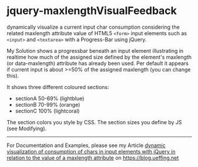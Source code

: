 # jquery-maxlengthVisualFeedback

dynamically visualize a current input char consumption considering the related maxlength attribute value of HTML5 `<form>` input elements such as `<input>` and `<textarea>` with a Progress-Bar using jQuery.

My Solution shows a progressbar beneath an input element illustrating in realtime how much of the assigned size defined by the element's maxlength (or data-maxlength) attribute has already been used. Per default it appears if current input is about >=50% of the assigned maxlength (you can change this).

It shows three different coloured sections:

- sectionA 50-69% (lightblue)
- sectionB 70-99% (orange)
- sectionC 100% (lightcoral)

The section colors you style by CSS. The section sizes you define by JS (see Modifying).

---

For Documentation and Examples, please see my Article [dynamic visualization of consumption of chars in input elements with jQuery in relation to the value of a maxlength attribute](https://blog.ueffing.net/post/2016/03/14/dynamic-visualization-of-consumption-of-chars-in-input-elements-with-jquery-in-relation-to-the-value-of-a-maxlength-attribute/) on https://blog.ueffing.net
